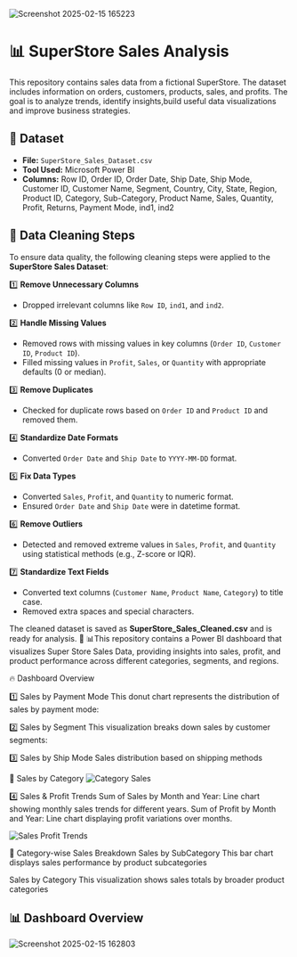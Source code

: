 ![Screenshot 2025-02-15 165223](https://github.com/user-attachments/assets/63d8469a-d199-4f5f-b186-1106e77ec545)
 # 📊 SuperStore Sales Analysis

This repository contains sales data from a fictional SuperStore. The dataset includes information on orders, customers, products, sales, and profits. The goal is to analyze trends, identify insights,build useful data visualizations and improve business strategies. 

## 📁 Dataset
- **File:** `SuperStore_Sales_Dataset.csv`
- **Tool Used:** Microsoft Power BI
- **Columns:** Row ID, Order ID, Order Date, Ship Date, Ship Mode, Customer ID, Customer Name, Segment, Country, City, State, Region, Product ID, Category, Sub-Category, Product Name, Sales, Quantity, Profit, Returns, Payment Mode, ind1, ind2


## 🧼 Data Cleaning Steps

To ensure data quality, the following cleaning steps were applied to the **SuperStore Sales Dataset**:

1️⃣ **Remove Unnecessary Columns**  
   - Dropped irrelevant columns like `Row ID`, `ind1`, and `ind2`.  

2️⃣ **Handle Missing Values**  
   - Removed rows with missing values in key columns (`Order ID`, `Customer ID`, `Product ID`).  
   - Filled missing values in `Profit`, `Sales`, or `Quantity` with appropriate defaults (0 or median).  

3️⃣ **Remove Duplicates**  
   - Checked for duplicate rows based on `Order ID` and `Product ID` and removed them.  

4️⃣ **Standardize Date Formats**  
   - Converted `Order Date` and `Ship Date` to `YYYY-MM-DD` format.  

5️⃣ **Fix Data Types**  
   - Converted `Sales`, `Profit`, and `Quantity` to numeric format.  
   - Ensured `Order Date` and `Ship Date` were in datetime format.  

6️⃣ **Remove Outliers**  
   - Detected and removed extreme values in `Sales`, `Profit`, and `Quantity` using statistical methods (e.g., Z-score or IQR).  

7️⃣ **Standardize Text Fields**  
   - Converted text columns (`Customer Name`, `Product Name`, `Category`) to title case.  
   - Removed extra spaces and special characters.  

The cleaned dataset is saved as **SuperStore_Sales_Cleaned.csv** and is ready for analysis. 🚀
📊This repository contains a Power BI dashboard that visualizes Super Store Sales Data, providing insights into sales, profit, and product performance across different categories, segments, and regions.

🔥 Dashboard Overview

1️⃣ Sales by Payment Mode
This donut chart represents the distribution of sales by payment mode:
 
2️⃣ Sales by Segment
This visualization breaks down sales by customer segments:
 
3️⃣ Sales by Ship Mode
Sales distribution based on shipping methods

 📌 Sales by Category
 ![Category Sales](https://github.com/user-attachments/assets/04cc096d-54bd-43be-8e90-de4890c1d7df)


4️⃣ Sales & Profit Trends
Sum of Sales by Month and Year: Line chart showing monthly sales trends for different years.
Sum of Profit by Month and Year: Line chart displaying profit variations over months.

![Sales   Profit Trends](https://github.com/user-attachments/assets/80a2b057-0ba3-4bed-82fa-d798f3f4ef27)

📌 Category-wise Sales Breakdown
Sales by SubCategory
This bar chart displays sales performance by product subcategories

Sales by Category
This visualization shows sales totals by broader product categories

## 📊 Dashboard Overview
![Screenshot 2025-02-15 162803](https://github.com/user-attachments/assets/b03a3196-8476-4212-b294-12816ad51d9c)





 

